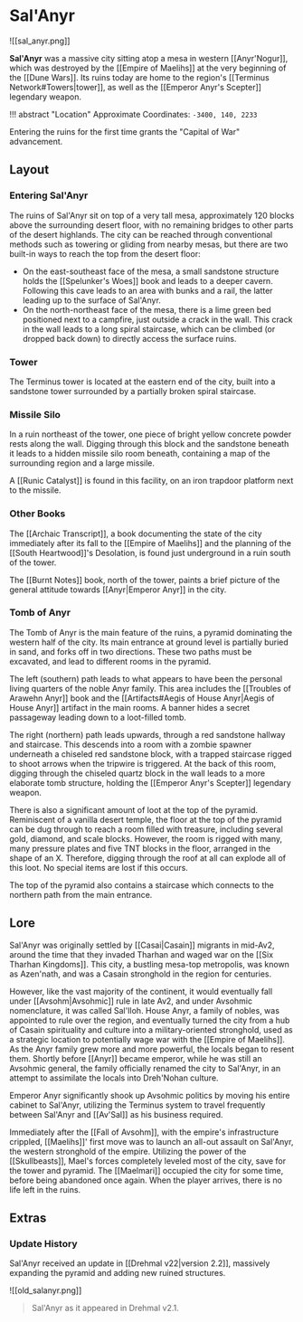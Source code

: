 # Sal'Anyr

![[sal_anyr.png]]

**Sal'Anyr** was a massive city sitting atop a mesa in western [[Anyr'Nogur]], which was destroyed by the [[Empire of Maelihs]] at the very beginning of the [[Dune Wars]]. Its ruins today are home to the region's [[Terminus Network#Towers|tower]], as well as the [[Emperor Anyr's Scepter]] legendary weapon.

!!! abstract "Location"
    Approximate Coordinates: `-3400, 140, 2233`

Entering the ruins for the first time grants the "Capital of War" advancement.

## Layout

### Entering Sal'Anyr

The ruins of Sal'Anyr sit on top of a very tall mesa, approximately 120 blocks above the surrounding desert floor, with no remaining bridges to other parts of the desert highlands. The city can be reached through conventional methods such as towering or gliding from nearby mesas, but there are two built-in ways to reach the top from the desert floor:

- On the east-southeast face of the mesa, a small sandstone structure holds the [[Spelunker's Woes]] book and leads to a deeper cavern. Following this cave leads to an area with bunks and a rail, the latter leading up to the surface of Sal'Anyr. <br>
- On the north-northeast face of the mesa, there is a lime green bed positioned next to a campfire, just outside a crack in the wall. This crack in the wall leads to a long spiral staircase, which can be climbed (or dropped back down) to directly access the surface ruins.

### Tower

The Terminus tower is located at the eastern end of the city, built into a sandstone tower surrounded by a partially broken spiral staircase. 

### Missile Silo

In a ruin northeast of the tower, one piece of bright yellow concrete powder rests along the wall. Digging through this block and the sandstone beneath it leads to a hidden missile silo room beneath, containing a map of the surrounding region and a large missile.

A [[Runic Catalyst]] is found in this facility, on an iron trapdoor platform next to the missile.

### Other Books

The [[Archaic Transcript]], a book documenting the state of the city immediately after its fall to the [[Empire of Maelihs]] and the planning of the [[South Heartwood]]'s Desolation, is found just underground in a ruin south of the tower.

The [[Burnt Notes]] book, north of the tower, paints a brief picture of the general attitude towards [[Anyr|Emperor Anyr]] in the city.

### Tomb of Anyr

The Tomb of Anyr is the main feature of the ruins, a pyramid dominating the western half of the city. Its main entrance at ground level is partially buried in sand, and forks off in two directions. These two paths must be excavated, and lead to different rooms in the pyramid.

The left (southern) path leads to what appears to have been the personal living quarters of the noble Anyr family. This area includes the [[Troubles of Arawehn Anyr]] book and the [[Artifacts#Aegis of House Anyr|Aegis of House Anyr]] artifact in the main rooms. A banner hides a secret passageway leading down to a loot-filled tomb.

The right (northern) path leads upwards, through a red sandstone hallway and staircase. This descends into a room with a zombie spawner underneath a chiseled red sandstone block, with a trapped staircase rigged to shoot arrows when the tripwire is triggered. At the back of this room, digging through the chiseled quartz block in the wall leads to a more elaborate tomb structure, holding the [[Emperor Anyr's Scepter]] legendary weapon.

There is also a significant amount of loot at the top of the pyramid. Reminiscent of a vanilla desert temple, the floor at the top of the pyramid can be dug through to reach a room filled with treasure, including several gold, diamond, and scale blocks. However, the room is rigged with many, many pressure plates and five TNT blocks in the floor, arranged in the shape of an X. Therefore, digging through the roof at all can explode all of this loot. No special items are lost if this occurs.

The top of the pyramid also contains a staircase which connects to the northern path from the main entrance.

## Lore

Sal'Anyr was originally settled by [[Casai|Casain]] migrants in mid-Av2, around the time that they invaded Tharhan and waged war on the [[Six Tharhan Kingdoms]]. This city, a bustling mesa-top metropolis, was known as Azen'nath, and was a Casain stronghold in the region for centuries. 

However, like the vast majority of the continent, it would eventually fall under [[Avsohm|Avsohmic]] rule in late Av2, and under Avsohmic nomenclature, it was called Sal'Iloh. House Anyr, a family of nobles, was appointed to rule over the region, and eventually turned the city from a hub of Casain spirituality and culture into a military-oriented stronghold, used as a strategic location to potentially wage war with the [[Empire of Maelihs]]. As the Anyr family grew more and more powerful, the locals began to resent them. Shortly before [[Anyr]] became emperor, while he was still an Avsohmic general, the family officially renamed the city to Sal'Anyr, in an attempt to assimilate the locals into Dreh'Nohan culture.

Emperor Anyr significantly shook up Avsohmic politics by moving his entire cabinet to Sal'Anyr, utilizing the Terminus system to travel frequently between Sal'Anyr and [[Av'Sal]] as his business required.

Immediately after the [[Fall of Avsohm]], with the empire's infrastructure crippled, [[Maelihs]]' first move was to launch an all-out assault on Sal'Anyr, the western stronghold of the empire. Utilizing the power of the [[Skullbeasts]], Mael's forces completely leveled most of the city, save for the tower and pyramid. The [[Maelmari]] occupied the city for some time, before being abandoned once again. When the player arrives, there is no life left in the ruins.

## Extras

### Update History

Sal'Anyr received an update in [[Drehmal v22|version 2.2]], massively expanding the pyramid and adding new ruined structures.

![[old_salanyr.png]]
> Sal'Anyr as it appeared in Drehmal v2.1.
